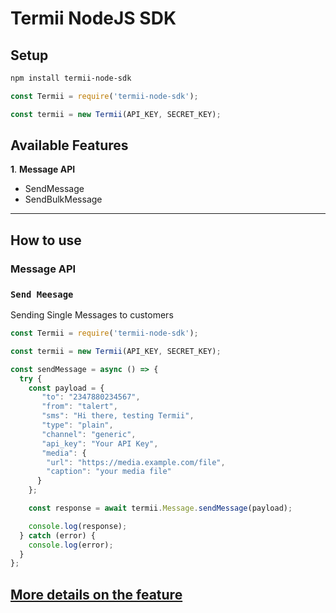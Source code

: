 # Termii NodeJS SDK

## Setup

```bash 
npm install termii-node-sdk
```

```javascript
const Termii = require('termii-node-sdk');

const termii = new Termii(API_KEY, SECRET_KEY);
```

## Available Features

**1**. **Message API**

- SendMessage
- SendBulkMessage
---
## How to use

### Message API
### `Send Meesage`

Sending Single Messages to customers 

```javascript
const Termii = require('termii-node-sdk');

const termii = new Termii(API_KEY, SECRET_KEY);

const sendMessage = async () => {
  try {
    const payload = {
       "to": "2347880234567",
       "from": "talert",
       "sms": "Hi there, testing Termii",
       "type": "plain",
       "channel": "generic",
       "api_key": "Your API Key",
       "media": {
        "url": "https://media.example.com/file",
        "caption": "your media file"
      }    
    };

    const response = await termii.Message.sendMessage(payload);

    console.log(response);
  } catch (error) {
    console.log(error);
  }
};
```
<a href="https://developers.termii.com/messaging#send-message" target="_blank"> More details on the feature </a>
----
